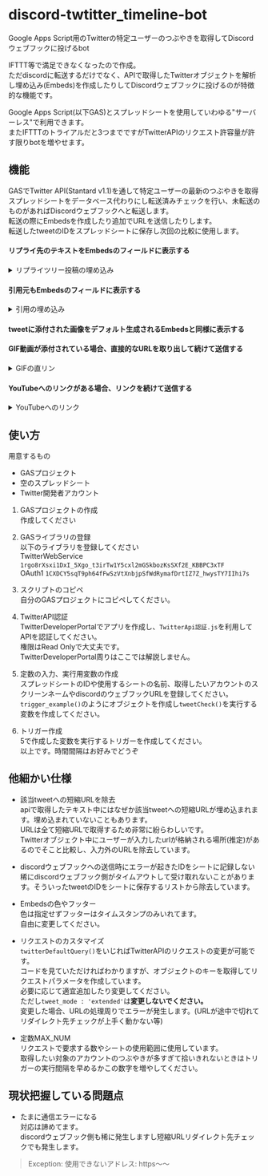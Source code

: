 # discord-twtitter_timeline-bot
Google Apps Script用のTwitterの特定ユーザーのつぶやきを取得してDiscordウェブフックに投げるbot

IFTTT等で満足できなくなったので作成。  
ただdiscordに転送するだけでなく、APIで取得したTwitterオブジェクトを解析し埋め込み(Embeds)を作成したりしてDiscordウェブフックに投げるのが特徴的な機能です。

Google Apps Script(以下GAS)とスプレッドシートを使用していわゆる"サーバーレス"で利用できます。  
またIFTTTのトライアルだと3つまでですがTwitterAPIのリクエスト許容量が許す限りbotを増やせます。


## 機能
GASでTwitter API(Stantard v1.1)を通して特定ユーザーの最新のつぶやきを取得  
スプレッドシートをデータベース代わりにし転送済みチェックを行い、未転送のものがあればDiscordウェブフックへと転送します。  
転送の際にEmbedsを作成したり追加でURLを送信したりします。  
転送したtweetのIDをスプレッドシートに保存し次回の比較に使用します。

#### リプライ先のテキストをEmbedsのフィールドに表示する
<details><summary>リプライツリー投稿の埋め込み</summary><div>
  
  フィールドタイトルはリプライ同様`@スクリーンネーム`で表示します。
  
  ![リプライツリー投稿](https://github.com/towa5165/discord-twtitter_timeline-bot/blob/img/reply.png)
</div></details>

#### 引用元もEmbedsのフィールドに表示する
<details><summary>引用の埋め込み</summary><div>
  
  フィールドタイトルはユーザー名を取得し表示します。
  
  ![引用](https://raw.githubusercontent.com/towa5165/discord-twtitter_timeline-bot/img/quote.png)
</div></details>

#### tweetに添付された画像をデフォルト生成されるEmbedsと同様に表示する

#### GIF動画が添付されている場合、直接的なURLを取り出して続けて送信する
<details><summary>GIFの直リン</summary><div>
  
  Embedsでは動画等は埋め込めませんがURL先が動画であればDiscordクライアントがプレビューしてくれます  
  ブラウザに切り替えなくてもDiscordのままGIF動画をチェックできます。  
  GIF以外の動画は未対応です。
  
  ![GIF直リン](https://raw.githubusercontent.com/towa5165/discord-twtitter_timeline-bot/img/gif.png)
</div></details>


#### YouTubeへのリンクがある場合、リンクを続けて送信する
<details><summary>YouTubeへのリンク</summary><div>
  
  YouTubeへのリンクを送信すると専用の埋め込みが作成されます  
  こちらもDiscord側で視聴できるようになります。
  
  ![YouTubeリンク](https://raw.githubusercontent.com/towa5165/discord-twtitter_timeline-bot/img/youtube.png)
</div></details>


## 使い方
用意するもの
- GASプロジェクト
- 空のスプレッドシート
- Twitter開発者アカウント

1. GASプロジェクトの作成  
作成してください

2. GASライブラリの登録  
以下のライブラリを登録してください  
TwitterWebService `1rgo8rXsxi1DxI_5Xgo_t3irTw1Y5cxl2mGSkbozKsSXf2E_KBBPC3xTF`  
OAuth1 `1CXDCY5sqT9ph64fFwSzVtXnbjpSfWdRymafDrtIZ7Z_hwysTY7IIhi7s`

3. スクリプトのコピペ  
自分のGASプロジェクトにコピペしてください。

4. TwitterAPI認証  
TwitterDeveloperPortalでアプリを作成し、`TwitterApi認証.js`を利用してAPIを認証してください。  
権限はRead Onlyで大丈夫です。  
TwitterDeveloperPortal周りはここでは解説しません。

5. 定数の入力、実行用変数の作成  
スプレッドシートのIDや使用するシートの名前、取得したいアカウントのスクリーンネームやdiscordのウェブフックURLを登録してください。  
`trigger_example()`のようにオブジェクトを作成し`tweetCheck()`を実行する変数を作成してください。

6. トリガー作成  
5で作成した変数を実行するトリガーを作成してください。  
以上です。時間間隔はお好みでどうぞ


## 他細かい仕様
- 該当tweetへの短縮URLを除去  
apiで取得したテキスト中にはなぜか該当tweetへの短縮URLが埋め込まれます。埋め込まれていないこともあります。  
URLは全て短縮URLで取得するため非常に紛らわしいです。  
Twitterオブジェクト中にユーザーが入力したurlが格納される場所(推定)があるのでそこと比較し、入力外のURLを除去しています。

- discordウェブフックへの送信時にエラーが起きたIDをシートに記録しない  
稀にdiscordウェブフック側がタイムアウトして受け取れないことがあります。そういったtweetのIDをシートに保存するリストから除去しています。  

- Embedsの色やフッター  
色は指定せずフッターはタイムスタンプのみいれてます。  
自由に変更してください。

- リクエストのカスタマイズ  
`twitterDefaultQuery()`をいじればTwitterAPIのリクエストの変更が可能です。  
コードを見ていただければわかりますが、オブジェクトのキーを取得してリクエストパラメータを作成しています。  
必要に応じて適宜追加したり変更してください。  
ただし`tweet_mode : 'extended'`は**変更しないでください。**  
変更した場合、URLの処理周りでエラーが発生します。(URLが途中で切れてリダイレクト先チェックが上手く動かない等)

- 定数MAX_NUM  
リクエストで要求する数やシートの使用範囲に使用しています。  
取得したい対象のアカウントのつぶやきが多すぎて拾いきれないときはトリガーの実行間隔を早めるかこの数字を増やしてください。

## 現状把握している問題点
- たまに通信エラーになる  
対応は諦めてます。  
discordウェブフック側も稀に発生しますし短縮URLリダイレクト先チェックでも発生します。  
> Exception: 使用できないアドレス: https～～
